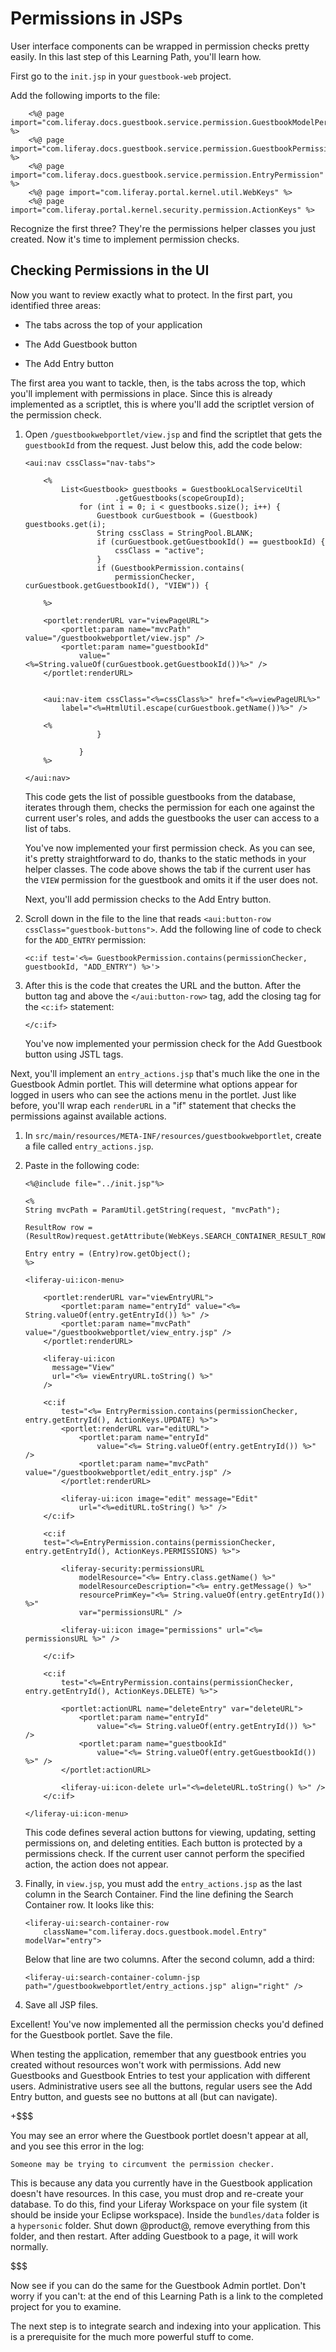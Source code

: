 # Permissions in JSPs

User interface components can be wrapped in permission checks pretty easily. In
this last step of this Learning Path, you'll learn how. 

First go to the `init.jsp` in your `guestbook-web` project.

Add the following imports to the file:

        <%@ page import="com.liferay.docs.guestbook.service.permission.GuestbookModelPermission" %>
        <%@ page import="com.liferay.docs.guestbook.service.permission.GuestbookPermission" %>
        <%@ page import="com.liferay.docs.guestbook.service.permission.EntryPermission" %>
        <%@ page import="com.liferay.portal.kernel.util.WebKeys" %>
        <%@ page import="com.liferay.portal.kernel.security.permission.ActionKeys" %>

Recognize the first three? They're the permissions helper classes you just
created. Now it's time to implement permission checks. 

## Checking Permissions in the UI

Now you want to review exactly what to protect. In the first part, you
identified three areas: 

- The tabs across the top of your application

- The Add Guestbook button

- The Add Entry button

The first area you want to tackle, then, is the tabs across the top, which
you'll implement with permissions in place. Since this is already implemented as
a scriptlet, this is where you'll add the scriptlet version of the permission
check. 

1.  Open `/guestbookwebportlet/view.jsp` and find the scriptlet that gets the
    `guestbookId` from the request. Just below this, add the code below: 

        <aui:nav cssClass="nav-tabs">

            <%
                List<Guestbook> guestbooks = GuestbookLocalServiceUtil
                            .getGuestbooks(scopeGroupId);
                    for (int i = 0; i < guestbooks.size(); i++) {
                        Guestbook curGuestbook = (Guestbook) guestbooks.get(i);
                        String cssClass = StringPool.BLANK;
                        if (curGuestbook.getGuestbookId() == guestbookId) {
                            cssClass = "active";
                        }
                        if (GuestbookPermission.contains(
                            permissionChecker, curGuestbook.getGuestbookId(), "VIEW")) {
                                                
            %>

            <portlet:renderURL var="viewPageURL">
                <portlet:param name="mvcPath" value="/guestbookwebportlet/view.jsp" />
                <portlet:param name="guestbookId"
                    value="<%=String.valueOf(curGuestbook.getGuestbookId())%>" />
            </portlet:renderURL>

                
            <aui:nav-item cssClass="<%=cssClass%>" href="<%=viewPageURL%>"
                label="<%=HtmlUtil.escape(curGuestbook.getName())%>" />

            <%  
                        }
                    
                    }
            %>

        </aui:nav>

    This code gets the list of possible guestbooks from the database, iterates
    through them, checks the permission for each one against the current user's
    roles, and adds the guestbooks the user can access to a list of tabs. 

    You've now implemented your first permission check. As you can see, it's pretty
    straightforward to do, thanks to the static methods in your helper classes. The
    code above shows the tab if the current user has the `VIEW` permission for the
    guestbook and omits it if the user does not. 

    Next, you'll add permission checks to the Add Entry button. 

2.  Scroll down in the file to the line that reads `<aui:button-row
    cssClass="guestbook-buttons">`. Add the following line of code to check for
    the `ADD_ENTRY` permission: 

        <c:if test='<%= GuestbookPermission.contains(permissionChecker, guestbookId, "ADD_ENTRY") %>'>

3.  After this is the code that creates the URL and the button. After the button
    tag and above the `</aui:button-row>` tag, add the closing tag for the 
    `<c:if>` statement: 

        </c:if>

    You've now implemented your permission check for the Add Guestbook button using
    JSTL tags. 

Next, you'll implement an `entry_actions.jsp` that's much like the one in the
Guestbook Admin portlet. This will determine what options appear for logged in
users who can see the actions menu in the portlet. Just like before, you'll wrap
each `renderURL` in a "if" statement that checks the permissions against
available actions.

1.  In `src/main/resources/META-INF/resources/guestbookwebportlet`, create a
    file called `entry_actions.jsp`.

2.  Paste in the following code: 

        <%@include file="../init.jsp"%>

        <%
        String mvcPath = ParamUtil.getString(request, "mvcPath");

        ResultRow row = (ResultRow)request.getAttribute(WebKeys.SEARCH_CONTAINER_RESULT_ROW);

        Entry entry = (Entry)row.getObject(); 
        %>

        <liferay-ui:icon-menu>

            <portlet:renderURL var="viewEntryURL">
                <portlet:param name="entryId" value="<%= String.valueOf(entry.getEntryId()) %>" />
                <portlet:param name="mvcPath" value="/guestbookwebportlet/view_entry.jsp" />
            </portlet:renderURL>

            <liferay-ui:icon
              message="View"
              url="<%= viewEntryURL.toString() %>"
            />

            <c:if
                test="<%= EntryPermission.contains(permissionChecker, entry.getEntryId(), ActionKeys.UPDATE) %>">
                <portlet:renderURL var="editURL">
                    <portlet:param name="entryId"
                        value="<%= String.valueOf(entry.getEntryId()) %>" />
                    <portlet:param name="mvcPath" value="/guestbookwebportlet/edit_entry.jsp" />
                </portlet:renderURL>

                <liferay-ui:icon image="edit" message="Edit"
                    url="<%=editURL.toString() %>" />
            </c:if>
            
            <c:if
            test="<%=EntryPermission.contains(permissionChecker, entry.getEntryId(), ActionKeys.PERMISSIONS) %>">

                <liferay-security:permissionsURL
                    modelResource="<%= Entry.class.getName() %>"
                    modelResourceDescription="<%= entry.getMessage() %>"
                    resourcePrimKey="<%= String.valueOf(entry.getEntryId()) %>"
                    var="permissionsURL" />
            
                <liferay-ui:icon image="permissions" url="<%= permissionsURL %>" />

            </c:if>
            
            <c:if
                test="<%=EntryPermission.contains(permissionChecker, entry.getEntryId(), ActionKeys.DELETE) %>">

                <portlet:actionURL name="deleteEntry" var="deleteURL">
                    <portlet:param name="entryId"
                        value="<%= String.valueOf(entry.getEntryId()) %>" />
                    <portlet:param name="guestbookId"
                        value="<%= String.valueOf(entry.getGuestbookId()) %>" />
                </portlet:actionURL>

                <liferay-ui:icon-delete url="<%=deleteURL.toString() %>" />
            </c:if>

        </liferay-ui:icon-menu>

    This code defines several action buttons for viewing, updating, setting
    permissions on, and deleting entities. Each button is protected by a
    permissions check. If the current user cannot perform the specified action,
    the action does not appear. 

5.  Finally, in `view.jsp`, you must add the `entry_actions.jsp` as the last
    column in the Search Container. Find the line defining the Search Container
    row. It looks like this: 

        <liferay-ui:search-container-row
            className="com.liferay.docs.guestbook.model.Entry" modelVar="entry">

    Below that line are two columns. After the second column, add a third: 

        <liferay-ui:search-container-column-jsp path="/guestbookwebportlet/entry_actions.jsp" align="right" />

6.  Save all JSP files. 

Excellent! You've now implemented all the permission checks you'd defined for
the Guestbook portlet. Save the file. 

When testing the application, remember that any guestbook entries you created
without resources won't work with permissions. Add new Guestbooks and Guestbook
Entries to test your application with different users. Administrative users see
all the buttons, regular users see the Add Entry button, and guests see no
buttons at all (but can navigate).

+$$$

You may see an error where the Guestbook portlet doesn't appear at all, and you
see this error in the log: 

    Someone may be trying to circumvent the permission checker. 

This is because any data you currently have in the Guestbook application doesn't
have resources. In this case, you must drop and re-create your database. To do
this, find your Liferay Workspace on your file system (it should be inside your
Eclipse workspace). Inside the `bundles/data` folder is a `hypersonic` folder.
Shut down @product@, remove everything from this folder, and then restart. After
adding Guestbook to a page, it will work normally. 

$$$

Now see if you can do the same for the Guestbook Admin portlet. Don't worry if
you can't: at the end of this Learning Path is a link to the completed project
for you to examine. 

The next step is to integrate search and indexing into your application. This is
a prerequisite for the much more powerful stuff to come. 

